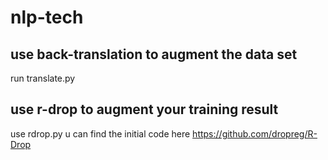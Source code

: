 # nlp-tech
## use back-translation to augment the data set
run translate.py
## use r-drop to augment your training result
use rdrop.py
u can find the initial code here https://github.com/dropreg/R-Drop
